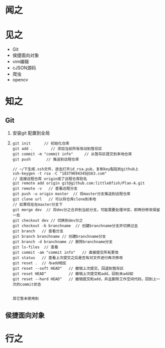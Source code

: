# 闻之





# 见之

* Git
* 侯捷面向对象
* vim编辑
* cJSON源码
* 爬虫
* opencv



# 知之

## Git

1. 安装git 配置到全局 

2. ~~~
   git init      // 初始化仓库
   git add .        // 添加当前所有改动到暂存区
   git commit -m "commit info"     // 从暂存区提交到本地仓库
   git push       // 推送到远程仓库
   
   // ~/下生成.ssh文件，进去打开id_rsa.pub，复制key黏贴到github上
   ssh-keygen -t rsa -C "18379694345@163.com"
   // 连接远程仓库 origin成了远程仓库别名
   git remote add origin git@github.com:little8fish/Plan-A.git  
   git remote -v   // 查看远程分支
   git push -u origin master  // 将master分支推送到远程仓库
   git clone url   // 可以将仓库clone到本地
   // 如果现在在master分支下
   git merge dev  // 将dev分之合并到当前分支，可能需要处理冲突，即两份修改保留一处
   git checkout dev // 切换到dev分之
   git checkout -b branchname  // 创建branchname分支并切换过去
   git branch   // 查看分支
   git branch branchname // 创建branchname分支
   git branch -d branchname // 删除branchname分支
   git ls-files  // 查看
   git commit -am "commit info"   // 直接提交所有更改
   git status   // 查看上次提交之后是否有对文件进行再次修改
   git reset .  // 与add相反
   git reset --soft HEAD^   // 撤销上次提交，回退到暂存区
   git reset HEAD^          // 撤销上次提交和add，回到未add前
   git reset --hard HEAD^   // 撤销提交和add，并且删除工作空间代码，回到上一次的commit状态
   
   
   其它暂未使用到
   ~~~

## 侯捷面向对象



# 行之





